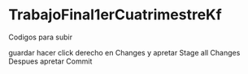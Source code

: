 # TrabajoFinal1erCuatrimestreKf
Codigos para subir

guardar
hacer click derecho en Changes y apretar Stage all Changes
Despues apretar Commit
